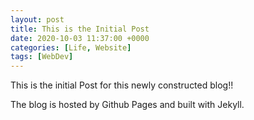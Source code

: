 ```yaml
---
layout: post
title: This is the Initial Post
date: 2020-10-03 11:37:00 +0000
categories: [Life, Website]
tags: [WebDev]
---
```


This is the initial Post for this newly constructed blog!!

The blog is hosted by Github Pages and built with Jekyll.
